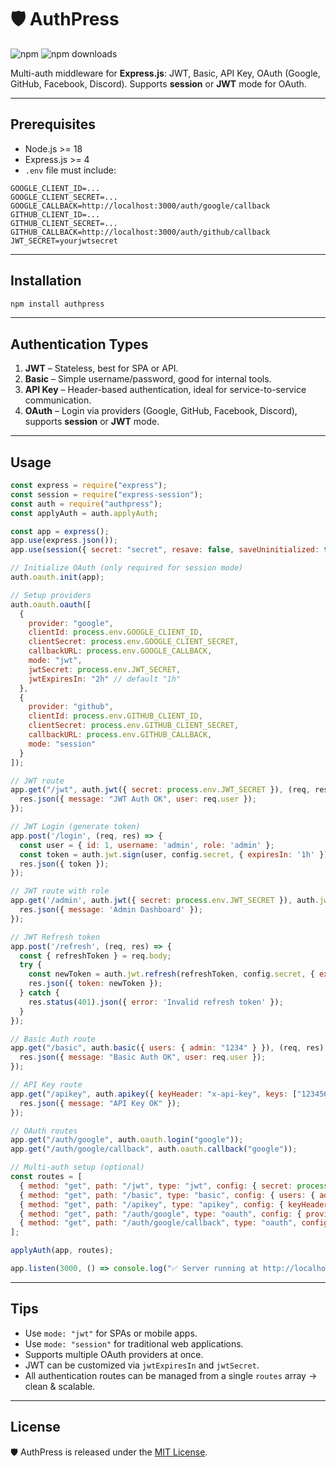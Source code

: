 # 🛡️ AuthPress

![npm](https://img.shields.io/npm/v/authpress)
![npm downloads](https://img.shields.io/npm/dt/authpress)

Multi-auth middleware for **Express.js**: JWT, Basic, API Key, OAuth (Google, GitHub, Facebook, Discord).
Supports **session** or **JWT** mode for OAuth.

---

## Prerequisites

* Node.js >= 18
* Express.js >= 4
* `.env` file must include:

```env
GOOGLE_CLIENT_ID=...
GOOGLE_CLIENT_SECRET=...
GOOGLE_CALLBACK=http://localhost:3000/auth/google/callback
GITHUB_CLIENT_ID=...
GITHUB_CLIENT_SECRET=...
GITHUB_CALLBACK=http://localhost:3000/auth/github/callback
JWT_SECRET=yourjwtsecret
```

---

## Installation

```bash
npm install authpress
```

---

## Authentication Types

1. **JWT** – Stateless, best for SPA or API.
2. **Basic** – Simple username/password, good for internal tools.
3. **API Key** – Header-based authentication, ideal for service-to-service communication.
4. **OAuth** – Login via providers (Google, GitHub, Facebook, Discord), supports **session** or **JWT** mode.

---

## Usage

```js
const express = require("express");
const session = require("express-session");
const auth = require("authpress");
const applyAuth = auth.applyAuth;

const app = express();
app.use(express.json());
app.use(session({ secret: "secret", resave: false, saveUninitialized: true }));

// Initialize OAuth (only required for session mode)
auth.oauth.init(app);

// Setup providers
auth.oauth.oauth([
  {
    provider: "google",
    clientId: process.env.GOOGLE_CLIENT_ID,
    clientSecret: process.env.GOOGLE_CLIENT_SECRET,
    callbackURL: process.env.GOOGLE_CALLBACK,
    mode: "jwt",
    jwtSecret: process.env.JWT_SECRET,
    jwtExpiresIn: "2h" // default "1h"
  },
  {
    provider: "github",
    clientId: process.env.GITHUB_CLIENT_ID,
    clientSecret: process.env.GITHUB_CLIENT_SECRET,
    callbackURL: process.env.GITHUB_CALLBACK,
    mode: "session"
  }
]);

// JWT route
app.get("/jwt", auth.jwt({ secret: process.env.JWT_SECRET }), (req, res) => {
  res.json({ message: "JWT Auth OK", user: req.user });
});

// JWT Login (generate token)
app.post('/login', (req, res) => {
  const user = { id: 1, username: 'admin', role: 'admin' };
  const token = auth.jwt.sign(user, config.secret, { expiresIn: '1h' });
  res.json({ token });
});

// JWT route with role
app.get('/admin', auth.jwt({ secret: process.env.JWT_SECRET }), auth.jwt.withRole(['admin']), (req, res) => {
  res.json({ message: 'Admin Dashboard' });
});

// JWT Refresh token
app.post('/refresh', (req, res) => {
  const { refreshToken } = req.body;
  try {
    const newToken = auth.jwt.refresh(refreshToken, config.secret, { expiresIn: '1h' });
    res.json({ token: newToken });
  } catch {
    res.status(401).json({ error: 'Invalid refresh token' });
  }
});

// Basic Auth route
app.get("/basic", auth.basic({ users: { admin: "1234" } }), (req, res) => {
  res.json({ message: "Basic Auth OK", user: req.user });
});

// API Key route
app.get("/apikey", auth.apikey({ keyHeader: "x-api-key", keys: ["123456"] }), (req, res) => {
  res.json({ message: "API Key OK" });
});

// OAuth routes
app.get("/auth/google", auth.oauth.login("google"));
app.get("/auth/google/callback", auth.oauth.callback("google"));

// Multi-auth setup (optional)
const routes = [
  { method: "get", path: "/jwt", type: "jwt", config: { secret: process.env.JWT_SECRET }, handler: (req,res)=>res.json({user:req.user}) },
  { method: "get", path: "/basic", type: "basic", config: { users: { admin: "1234" } }, handler: (req,res)=>res.json({user:req.user}) },
  { method: "get", path: "/apikey", type: "apikey", config: { keyHeader: "x-api-key", keys: ["123456"] }, handler: (req,res)=>res.json({message:"API Key OK"}) },
  { method: "get", path: "/auth/google", type: "oauth", config: { provider: "google" }, handler: (req,res)=>{} },
  { method: "get", path: "/auth/google/callback", type: "oauth", config: { provider: "google", successRedirect: "/", failureRedirect: "/" }, handler: (req,res)=>{} }
];

applyAuth(app, routes);

app.listen(3000, () => console.log("✅ Server running at http://localhost:3000"));
```

---

## Tips

* Use `mode: "jwt"` for SPAs or mobile apps.
* Use `mode: "session"` for traditional web applications.
* Supports multiple OAuth providers at once.
* JWT can be customized via `jwtExpiresIn` and `jwtSecret`.
* All authentication routes can be managed from a single `routes` array → clean & scalable.

---

## License

🛡️ AuthPress is released under the [MIT License](./LICENSE).